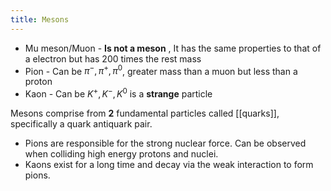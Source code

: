 ```yaml
---
title: Mesons
---
```


- Mu meson/Muon  - **Is not a meson** , It has the same properties to that of a electron but has 200 times the rest mass
- Pion - Can be $\pi^-, \pi^+, \pi^0$, greater mass than a muon but less than a proton
- Kaon - Can be $K^+,K^-,K^0$ is a **strange** particle

Mesons comprise from **2** fundamental particles called [[quarks]], specifically a quark antiquark pair.
- Pions are responsible for the strong nuclear force. Can be observed when colliding high energy protons and nuclei.
- Kaons exist for a long time and decay via the weak interaction to form pions.
